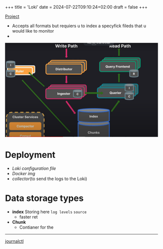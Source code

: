 +++
title = 'Loki'
date = 2024-07-22T09:10:24+02:00
draft = false
+++

    

[Project](https://github.com/grafana/loki-fundamentals/tree/what-is-loki)
- Accepts all formats  but requiers u to index   a specyfick fileds that u would like to monitor 
- 
![Locky structure](/static/loki_struckter_visual.png)
 
# Deployment 
- *Loki configuration file*
- *Docker img*
- *collector*(to send the logs to the Loki)

# Data storage types 

- **index**
    Storing  here `log levels` `source`
    - faster ret
- **Chunk**
    - Contianer for the 

---
[journalctl](/journalctl.md)



